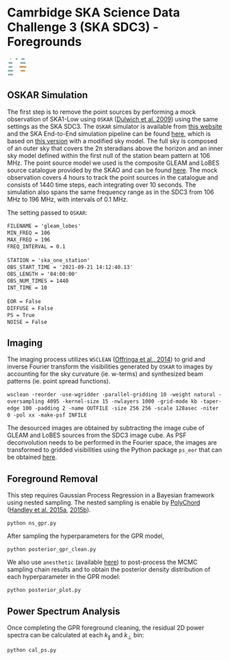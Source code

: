 # Camrbidge SKA Science Data Challenge 3 (SKA SDC3) - Foregrounds
<img src="illustration/ska_sdc3_pipeline.png" width="48">

## OSKAR Simulation
The first step is to remove the point sources by performing a mock observation of SKA1-Low using `OSKAR` ([Dulwich et al. 2009](https://pos.sissa.it/132/031/pdf)) using the same settings as the SKA SDC3. The `OSKAR` simulator is available from [this website](https://github.com/OxfordSKA/OSKAR) and the SKA End-to-End simulation pipeline can be found [here](https://github.com/ycliu23/SKA_Power_Spectrum_and_EoR_Window), 
which is based on [this version](https://github.com/oharao/SKA_Power_Spectrum_and_EoR_Window) with a modified sky model. The full sky is composed of an outer sky that covers the $\mathrm{2\pi}$ steradians above the horizon and an inner sky model defined within the first null of the station beam pattern at 106 MHz. The point source model we used is the composite GLEAM and LoBES source catalogue provided by the SKAO and can be found [here](https://drive.google.com/file/d/14nfYmwlyqL7NzMqWtMxYfaFBccrjxKll/view?usp=drive_link). The mock observation covers 4 hours to track the point sources in the catalogue and consists of 1440 time steps, each integrating over 10 seconds. The simulation also spans the same frequency range as in the SDC3 from 106 MHz to 196 MHz, with intervals of 0.1 MHz.

The setting passed to `OSKAR`:
```
FILENAME = 'gleam_lobes'
MIN_FREQ = 106
MAX_FREQ = 196
FREQ_INTERVAL = 0.1

STATION = 'ska_one_station'
OBS_START_TIME = '2021-09-21 14:12:40.13'
OBS_LENGTH = '04:00:00'
OBS_NUM_TIMES = 1440
INT_TIME = 10

EOR = False
DIFFUSE = False
PS = True
NOISE = False
```

## Imaging
The imaging process utilizes `WSCLEAN` ([Offringa et al., 2014](https://arxiv.org/pdf/1407.1943.pdf)) to grid and inverse Fourier transform the visibilities generated by `OSKAR` to images by accounting for the sky curvature (ie. w-terms) and synthesized beam patterns (ie. point spread functions).
```
wsclean -reorder -use-wgridder -parallel-gridding 10 -weight natural -oversampling 4095 -kernel-size 15 -nwlayers 1000 -grid-mode kb -taper-edge 100 -padding 2 -name OUTFILE -size 256 256 -scale 128asec -niter 0 -pol xx -make-psf INFILE
```
The desourced images are obtained by subtracting the image cube of GLEAM and LoBES sources from the SDC3 image cube. As PSF deconvolution needs to be performed in the Fourier space, the images are transformed to gridded visibilities using the Python package `ps_eor` that can be obtained [here](https://gitlab.com/flomertens/ps_eor).

## Foreground Removal
This step requires Gaussian Process Regression in a Bayesian framework using nested sampling. The nested sampling is enable by [PolyChord](https://github.com/PolyChord/PolyChordLite/tree/master) ([Handley et al. 2015a](https://arxiv.org/abs/1502.01856), [2015b](https://arxiv.org/abs/1506.00171)).

```
python ns_gpr.py
```
After sampling the hyperparameters for the GPR model,
```
python posterior_gpr_clean.py
```
We also use `anesthetic` (available [here](https://github.com/handley-lab/anesthetic)) to post-process the MCMC sampling chain results and to obtain the posterior density distribution of each hyperparameter in the GPR model:
```
python posterior_plot.py
```

## Power Spectrum Analysis
Once completing the GPR foreground cleaning, the residual 2D power spectra can be calculated at each $k_\parallel$ and $k_\perp$ bin:

```
python cal_ps.py
```

